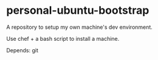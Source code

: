 personal-ubuntu-bootstrap
=========================

A repository to setup my own machine's dev environment.

Use chef + a bash script to install a machine.

Depends: git
